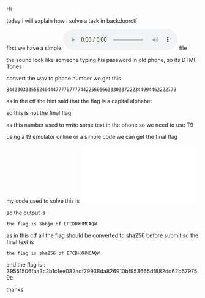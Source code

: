 Hi

today i will explain how i solve a task in backdoorctf 

first we have a simple ![wav](Dtune.wav) file 

the sound look like someone typing his password in old phone, 
so its DTMF Tones 

convert the wav to phone number 
we get this 
```
84433033355524044477770777744225606663330337222344994462222779
```

as in the ctf the hint said that the flag is a capital alphabet

so this is not the final flag 

as this number used to write some text in the phone so  we need to use T9 

using a t9 emulator online or a simple code we can get the final flag

my code used to solve this is ![script](t9.java)

so the output is 
```
the flag is shbjm of EPCDHXHMCAQW
```

as in this ctf all the flag should be converted to sha256 before submit so the final text is 

```
the flag is sha256 of EPCDHXHMCAQW
```

and the flag is : 39551506faa3c2b1c1ee082adf79938da826910bf953665df882dd62b579759e

thanks 
